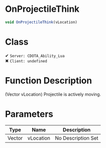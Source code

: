 # OnProjectileThink
```js
void OnProjectileThink(vLocation)
```
# Class
✔ `Server: CDOTA_Ability_Lua`  
✖ `Client: undefined`  

# Function Description
(Vector vLocation) Projectile is actively moving.
# Parameters
Type|Name|Description
--|--|--
Vector|vLocation|No Description Set
